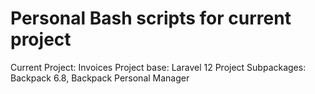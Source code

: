 # Personal Bash scripts for current project

Current Project: Invoices
Project base: Laravel 12
Project Subpackages: Backpack 6.8, Backpack Personal Manager
